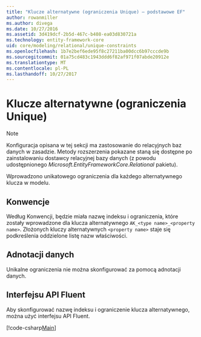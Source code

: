 ```yaml
---
title: "Klucze alternatywne (ograniczenia Unique) — podstawowe EF"
author: rowanmiller
ms.author: divega
ms.date: 10/27/2016
ms.assetid: 3d419dcf-2b5d-467c-b408-ea03d830721a
ms.technology: entity-framework-core
uid: core/modeling/relational/unique-constraints
ms.openlocfilehash: 1b7e2bef6ede95f8c27211ba00dcc6b97cccde9b
ms.sourcegitcommit: 01a75cd483c1943ddd6f82af971f07abde20912e
ms.translationtype: MT
ms.contentlocale: pl-PL
ms.lasthandoff: 10/27/2017
---
```

# <a name="alternate-keys-unique-constraints"></a>Klucze alternatywne (ograniczenia Unique)

> [!NOTE]  
> Konfiguracja opisana w tej sekcji ma zastosowanie do relacyjnych baz danych w zasadzie. Metody rozszerzenia pokazane staną się dostępne po zainstalowaniu dostawcy relacyjnej bazy danych (z powodu udostępnionego *Microsoft.EntityFrameworkCore.Relational* pakietu).

Wprowadzono unikatowego ograniczenia dla każdego alternatywnego klucza w modelu.

## <a name="conventions"></a>Konwencje

Według Konwencji, będzie miała nazwę indeksu i ograniczenia, które zostały wprowadzone dla klucza alternatywnego `AK_<type name>_<property name>`. Złożonych kluczy alternatywnych `<property name>` staje się podkreślenia oddzielone listę nazw właściwości.

## <a name="data-annotations"></a>Adnotacji danych

Unikalne ograniczenia nie można skonfigurować za pomocą adnotacji danych.

## <a name="fluent-api"></a>Interfejsu API Fluent

Aby skonfigurować nazwę indeksu i ograniczenie klucza alternatywnego, można użyć interfejsu API Fluent.

[!code-csharp[Main](../../../../samples/core/Modeling/FluentAPI/Samples/Relational/AlternateKeyName.cs?name=Model&highlight=9)]
